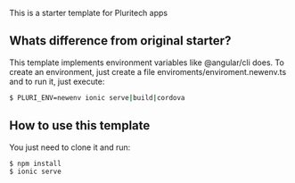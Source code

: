 This is a starter template for Pluritech apps

## Whats difference from original starter?

This template implements environment variables like @angular/cli does. To create an environment, just create a file enviroments/enviroment.newenv.ts and to run it, just execute:

```bash
$ PLURI_ENV=newenv ionic serve|build|cordova
```

## How to use this template

You just need to clone it and run: 
```bash
$ npm install
$ ionic serve
```

